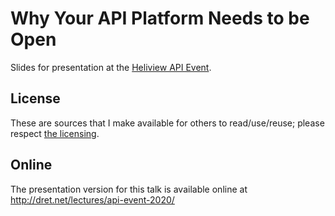 # Why Your API Platform Needs to be Open

Slides for presentation at the [Heliview API Event](https://heliview.be/api/).


## License

These are sources that I make available for others to read/use/reuse; please respect [the licensing](../LICENSE).


## Online

The presentation version for this talk is available online at http://dret.net/lectures/api-event-2020/
